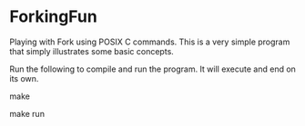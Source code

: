 # ForkingFun
Playing with Fork using POSIX C commands. This is a very simple program that simply illustrates some basic concepts.

Run the following to compile and run the program. It will execute and end on its own.

make

make run

